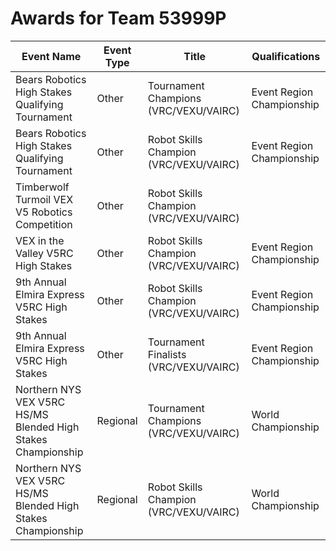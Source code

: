 # Awards for Team 53999P

| Event Name | Event Type | Title | Qualifications |
|------------|------------|-------|----------------|
| Bears Robotics High Stakes Qualifying Tournament | Other | Tournament Champions (VRC/VEXU/VAIRC) | Event Region Championship |
| Bears Robotics High Stakes Qualifying Tournament | Other | Robot Skills Champion (VRC/VEXU/VAIRC) | Event Region Championship |
| Timberwolf Turmoil VEX V5 Robotics Competition | Other | Robot Skills Champion (VRC/VEXU/VAIRC) |  |
| VEX in the Valley V5RC High Stakes | Other | Robot Skills Champion (VRC/VEXU/VAIRC) | Event Region Championship |
| 9th Annual Elmira Express V5RC High Stakes | Other | Robot Skills Champion (VRC/VEXU/VAIRC) | Event Region Championship |
| 9th Annual Elmira Express V5RC High Stakes | Other | Tournament Finalists (VRC/VEXU/VAIRC) | Event Region Championship |
| Northern NYS VEX V5RC HS/MS Blended High Stakes Championship | Regional | Tournament Champions (VRC/VEXU/VAIRC) | World Championship |
| Northern NYS VEX V5RC HS/MS Blended High Stakes Championship | Regional | Robot Skills Champion (VRC/VEXU/VAIRC) | World Championship |
